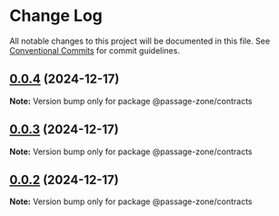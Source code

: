 # Change Log

All notable changes to this project will be documented in this file.
See [Conventional Commits](https://conventionalcommits.org) for commit guidelines.

## [0.0.4](https://github.com/ECHOAD/passagejs/compare/@passage-zone/contracts@0.0.3...@passage-zone/contracts@0.0.4) (2024-12-17)

**Note:** Version bump only for package @passage-zone/contracts

## [0.0.3](https://github.com/ECHOAD/passagejs/compare/@passage-zone/contracts@0.0.2...@passage-zone/contracts@0.0.3) (2024-12-17)

**Note:** Version bump only for package @passage-zone/contracts

## [0.0.2](https://github.com/ECHOAD/passagejs/compare/@passage-zone/contracts@0.0.2...@passage-zone/contracts@0.0.2) (2024-12-17)

**Note:** Version bump only for package @passage-zone/contracts

